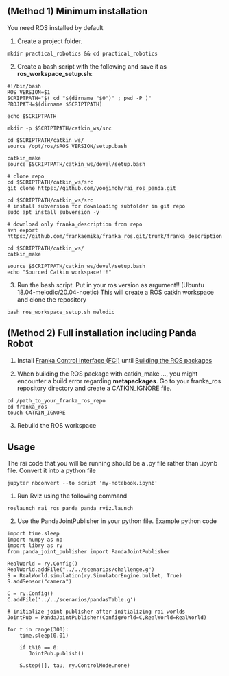 ## (Method 1) Minimum installation
You need ROS installed by default
1. Create a project folder.
```
mkdir practical_robotics && cd practical_robotics
```
2. Create a bash script with the following and save it as **ros_workspace_setup.sh**:
```
#!/bin/bash
ROS_VERSION=$1
SCRIPTPATH="$( cd "$(dirname "$0")" ; pwd -P )"
PROJPATH=$(dirname $SCRIPTPATH)

echo $SCRIPTPATH

mkdir -p $SCRIPTPATH/catkin_ws/src

cd $SCRIPTPATH/catkin_ws/
source /opt/ros/$ROS_VERSION/setup.bash

catkin_make
source $SCRIPTPATH/catkin_ws/devel/setup.bash

# clone repo
cd $SCRIPTPATH/catkin_ws/src
git clone https://github.com/yoojinoh/rai_ros_panda.git

cd $SCRIPTPATH/catkin_ws/src
# install subversion for downloading subfolder in git repo
sudo apt install subversion -y

# download only franka_description from repo
svn export https://github.com/frankaemika/franka_ros.git/trunk/franka_description

cd $SCRIPTPATH/catkin_ws/
catkin_make

source $SCRIPTPATH/catkin_ws/devel/setup.bash
echo "Sourced Catkin workspace!!!"

```
3. Run the bash script. Put in your ros version as argument!! (Ubuntu 18.04-melodic/20.04-noetic) This will create a ROS catkin workspace and clone the repository 
```
bash ros_workspace_setup.sh melodic
```


## (Method 2) Full installation including Panda Robot

1. Install [Franka Control Interface (FCI)](https://frankaemika.github.io/docs/installation_linux.html#installation-on-linux) until [Building the ROS packages](https://frankaemika.github.io/docs/installation_linux.html#building-the-ros-packages)

2. When building the ROS package with catkin_make ..., you might encounter a build error regarding **metapackages**. Go to your franka_ros repository directory and create a CATKIN_IGNORE file.
```
cd /path_to_your_franka_ros_repo
cd franka_ros
touch CATKIN_IGNORE
```
3. Rebuild the ROS workspace

## Usage
The rai code that you will be running should be a .py file rather than .ipynb file. Convert it into a python file
```
jupyter nbconvert --to script 'my-notebook.ipynb'
```
1. Run Rviz using the following command
```
roslaunch rai_ros_panda panda_rviz.launch
```
2. Use the PandaJointPublisher in your python file. 
Example python code
```
import time.sleep
import numpy as np
import libry as ry
from panda_joint_publisher import PandaJointPublisher

RealWorld = ry.Config()
RealWorld.addFile("../../scenarios/challenge.g")
S = RealWorld.simulation(ry.SimulatorEngine.bullet, True)
S.addSensor("camera")

C = ry.Config()
C.addFile('../../scenarios/pandasTable.g')

# initialize joint publisher after initializing rai worlds
JointPub = PandaJointPublisher(ConfigWorld=C,RealWorld=RealWorld)

for t in range(300):
    time.sleep(0.01)

    if t%10 == 0:
       JointPub.publish()
        
    S.step([], tau, ry.ControlMode.none)

```
